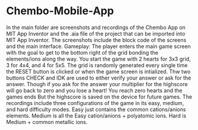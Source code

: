 # Chembo-Mobile-App
In the main folder are screenshots and recordings of the Chembo App on MIT App Inventor and the .aia file of the project that can be imported into MIT App Inventor. 
The screenshots include the block code of the screens and the main interface. 
Gameplay:
  The player enters the main game screen with the goal to get to the bottom right of the grid
  bonding the elements/ions along the way. You start the game with 2 hearts for 3x3 grid, 3 for 4x4, and 4 for 5x5.
  The grid is randomly generated every single time the RESET button is clicked or when the game screen
  is intialized.
  Thw two buttons CHECK and IDK are used to either verify your answer or ask for the answer.
    Though if you ask for the answer your multiplier for the highscore will go back to zero and you lose a heart!
    You reach zero hearts and the games ends
    But the highscore is saved on the device for future games.
The recordings include three configurations of the game in its easy, medium, and hard difficulty modes.
  Easy just contains the common cations/anions elements. 
  Medium is all the Easy cation/anions + polyatomic ions.
  Hard is Medium + common metallic ions.
